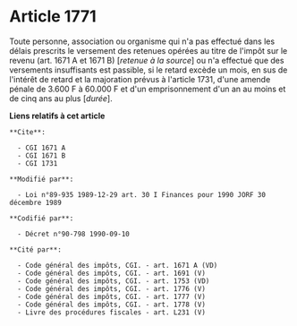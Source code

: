 # Article 1771

Toute personne, association ou organisme qui n'a pas effectué dans les délais prescrits le versement des retenues opérées au
titre de l'impôt sur le revenu (art. 1671 A et 1671 B) [*retenue à la source*] ou n'a effectué que des versements
insuffisants est passible, si le retard excède un mois, en sus de l'intérêt de retard et la majoration prévus à l'article
1731, d'une amende pénale de 3.600 F à 60.000 F et d'un emprisonnement d'un an au moins et de cinq ans au plus [*durée*].

**Liens relatifs à cet article**

	**Cite**:

	  - CGI 1671 A
	  - CGI 1671 B
	  - CGI 1731

	**Modifié par**:

	  - Loi n°89-935 1989-12-29 art. 30 I Finances pour 1990 JORF 30 décembre 1989

	**Codifié par**:

	  - Décret n°90-798 1990-09-10

	**Cité par**:

	  - Code général des impôts, CGI. - art. 1671 A (VD)
	  - Code général des impôts, CGI. - art. 1691 (V)
	  - Code général des impôts, CGI. - art. 1753 (VD)
	  - Code général des impôts, CGI. - art. 1776 (V)
	  - Code général des impôts, CGI. - art. 1777 (V)
	  - Code général des impôts, CGI. - art. 1778 (V)
	  - Livre des procédures fiscales - art. L231 (V)
